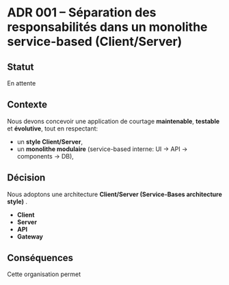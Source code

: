# ADR 001 – Séparation des responsabilités dans un monolithe service-based (Client/Server)

## Statut
En attente

## Contexte

Nous devons concevoir une application de courtage **maintenable**, **testable** et **évolutive**, tout en respectant:
- un **style Client/Server**,
- un **monolithe modulaire** (service-based interne: UI → API → components → DB),

## Décision

Nous adoptons une architecture **Client/Server (Service-Bases architecture style)** .

* **Client** 
* **Server**
* **API**
* **Gateway**

## Conséquences

Cette organisation permet

